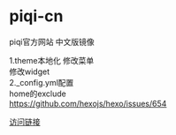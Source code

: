 piqi-cn
=======

piqi官方网站 中文版镜像   

1.theme本地化
修改菜单    
修改widget   
2._config.yml配置    
home的exclude     
https://github.com/hexojs/hexo/issues/654       
  

[访问链接](http://wanghaisheng.github.io/piqi_zh_CN.github.io)   
